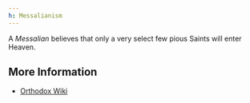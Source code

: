 ```yaml
---
h: Messalianism
---
```

A _Messalian_ believes that only a very select few pious Saints will enter Heaven.

## More Information
- [Orthodox Wiki](https://orthodoxwiki.org/Messalianism)
